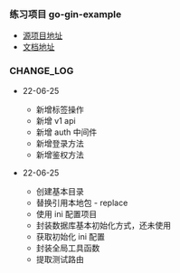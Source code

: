 ### 练习项目 go-gin-example

* [源项目地址](https://github.com/EDDYCJY/go-gin-example/blob/master/README_ZH.md)
* [文档地址](https://eddycjy.com/posts/go/gin/2018-02-11-api-01/)

### CHANGE_LOG

- 22-06-25
  - 新增标签操作
  - 新增 v1 api
  - 新增 auth 中间件
  - 新增登录方法
  - 新增鉴权方法

- 22-06-25  
  - 创建基本目录
  - 替换引用本地包 - replace
  - 使用 ini 配置项目
  - 封装数据库基本初始化方式，还未使用
  - 获取初始化 ini 配置
  - 封装全局工具函数
  - 提取测试路由